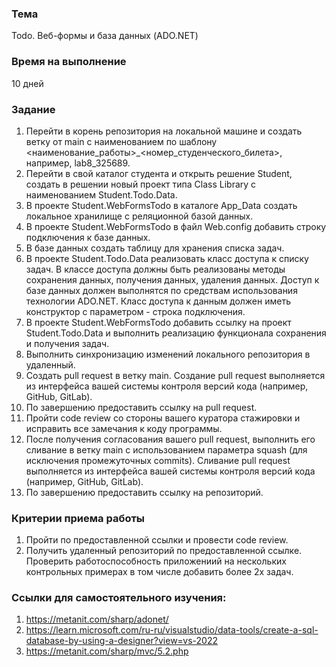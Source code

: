 ### Тема
Todo. Веб-формы и база данных (ADO.NET)

### Время на выполнение 
10 дней

### Задание
1. Перейти в корень репозитория на локальной машине и создать ветку от main с наименованием по шаблону <наименование_работы>_<номер_студенческого_билета>, например, lab8_325689.
2. Перейти в свой каталог студента и открыть решение Student, создать в решении новый проект типа Class Library с наименованием Student.Todo.Data.
3. В проекте Student.WebFormsTodo в каталоге App_Data создать локальное хранилище с реляционной базой данных.
4. В проекте Student.WebFormsTodo в файл Web.config добавить строку подключения к базе данных.
5. В базе данных создать таблицу для хранения списка задач.
6. В проекте Student.Todo.Data реализовать класс доступа к списку задач. В классе доступа должны быть реализованы методы сохранения данных, получения данных, удаления данных. Доступ к базе данных должен выполнятся по средствам использования технологии ADO.NET. Класс доступа к данным должен иметь конструктор с параметром - строка подключения.
7. В проекте Student.WebFormsTodo добавить ссылку на проект Student.Todo.Data и выполнить реализацию функционала
сохранения и получения задач.
8. Выполнить синхронизацию изменений локального репозитория в удаленный.
9. Создать pull request в ветку main. Создание pull request выполняется из интерфейса вашей системы контроля версий кода (например, GitHub, GitLab).
10. По завершению предоставить ссылку на pull request.
11. Пройти code review со стороны вашего куратора стажировки и исправить все замечания к коду программы.
12. После получения согласования вашего pull request, выполнить его сливание в ветку main c использованием параметра squash (для исключения промежуточных commits). Сливание pull request выполняется из интерфейса вашей системы контроля версий кода (например, GitHub, GitLab).
13. По завершению предоставить ссылку на репозиторий.

### Критерии приема работы
1. Пройти по предоставленной ссылки и провести code review. 
2. Получить удаленный репозиторий по предоставленной ссылке. Проверить работоспособность приложениий на нескольких контрольных примерах в том числе добавить более 2х задач.

### Ссылки для самостоятельного изучения:
1. https://metanit.com/sharp/adonet/
2. https://learn.microsoft.com/ru-ru/visualstudio/data-tools/create-a-sql-database-by-using-a-designer?view=vs-2022
3. https://metanit.com/sharp/mvc/5.2.php